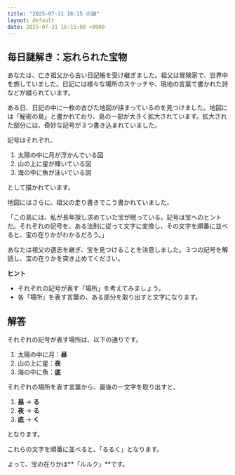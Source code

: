 ```yaml
---
title: "2025-07-31 16:15 の謎"
layout: default
date: 2025-07-31 16:15:00 +0900
---
```

## 毎日謎解き：忘れられた宝物

あなたは、亡き祖父から古い日記帳を受け継ぎました。祖父は冒険家で、世界中を旅していました。日記には様々な場所のスケッチや、現地の言葉で書かれた詩などが綴られています。

ある日、日記の中に一枚の古びた地図が挟まっているのを見つけました。地図には「秘密の島」と書かれており、島の一部が大きく拡大されています。拡大された部分には、奇妙な記号が３つ書き込まれていました。

記号はそれぞれ、

1.  太陽の中に月が浮かんでいる図
2.  山の上に星が輝いている図
3.  海の中に魚が泳いでいる図

として描かれています。

地図にはさらに、祖父の走り書きでこう書かれていました。

「この島には、私が長年探し求めていた宝が眠っている。記号は宝へのヒントだ。それぞれの記号を、ある法則に従って文字に変換し、その文字を順番に並べると、宝の在りかがわかるだろう。」

あなたは祖父の遺志を継ぎ、宝を見つけることを決意しました。３つの記号を解読し、宝の在りかを突き止めてください。

**ヒント**

*   それぞれの記号が表す「場所」を考えてみましょう。
*   各「場所」を表す言葉の、ある部分を取り出すと文字になります。

## 解答

それぞれの記号が表す場所は、以下の通りです。

1.  太陽の中に月：**昼**
2.  山の上に星：**夜**
3.  海の中に魚：**底**

それぞれの場所を表す言葉から、最後の一文字を取り出すと、

1.  **昼** → **る**
2.  **夜** → **る**
3.  **底** → **く**

となります。

これらの文字を順番に並べると、「るるく」となります。

よって、宝の在りかは**「ルルク」**です。
